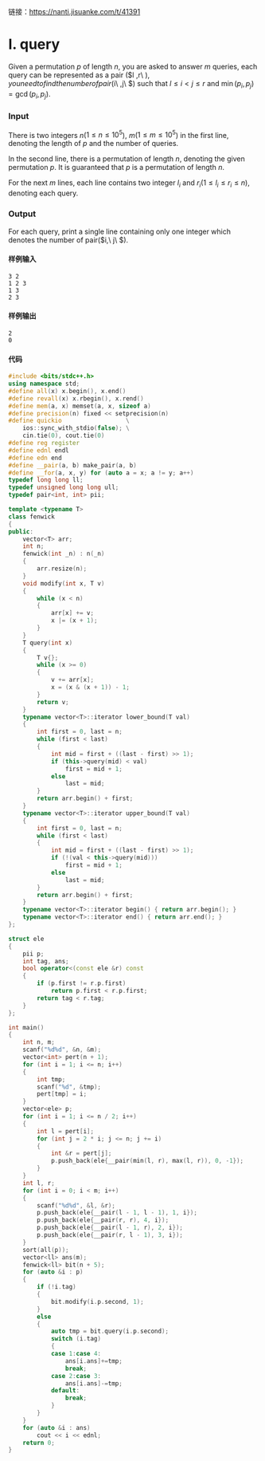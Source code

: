 链接：https://nanti.jisuanke.com/t/41391

# I. query

Given a permutation $p$ of length $n$, you are asked to answer $m$ queries, each query can be represented as a pair ($l ,r\ $), you need to find the number of pair ($i\ ,j\ $) such that $l \le i < j \le r$ and $\min(p_i,p_j) = \gcd(p_i,p_j )$.

### Input

There is two integers $n$($1 \le n \le 10^5$), $m$($1 \le m \le 10^5$) in the first line, denoting the length of $p$ and the number of queries.

In the second line, there is a permutation of length $n$, denoting the given permutation $p$. It is guaranteed that $p$ is a permutation of length $n$.

For the next $m$ lines, each line contains two integer $l_i$ and $r_i$($1 \le l_i \le r_i \le n$), denoting each query.

### Output

For each query, print a single line containing only one integer which denotes the number of pair($i,\ j\ $).

#### 样例输入

```
3 2
1 2 3
1 3
2 3
```

#### 样例输出

```
2
0
```

#### 代码

```c++
#include <bits/stdc++.h>
using namespace std;
#define all(x) x.begin(), x.end()
#define revall(x) x.rbegin(), x.rend()
#define mem(a, x) memset(a, x, sizeof a)
#define precision(n) fixed << setprecision(n)
#define quickio                  \
	ios::sync_with_stdio(false); \
	cin.tie(0), cout.tie(0)
#define reg register
#define ednl endl
#define edn end
#define __pair(a, b) make_pair(a, b)
#define __for(a, x, y) for (auto a = x; a != y; a++)
typedef long long ll;
typedef unsigned long long ull;
typedef pair<int, int> pii;

template <typename T>
class fenwick
{
public:
	vector<T> arr;
	int n;
	fenwick(int _n) : n(_n)
	{
		arr.resize(n);
	}
	void modify(int x, T v)
	{
		while (x < n)
		{
			arr[x] += v;
			x |= (x + 1);
		}
	}
	T query(int x)
	{
		T v{};
		while (x >= 0)
		{
			v += arr[x];
			x = (x & (x + 1)) - 1;
		}
		return v;
	}
	typename vector<T>::iterator lower_bound(T val)
	{
		int first = 0, last = n;
		while (first < last)
		{
			int mid = first + ((last - first) >> 1);
			if (this->query(mid) < val)
				first = mid + 1;
			else
				last = mid;
		}
		return arr.begin() + first;
	}
	typename vector<T>::iterator upper_bound(T val)
	{
		int first = 0, last = n;
		while (first < last)
		{
			int mid = first + ((last - first) >> 1);
			if (!(val < this->query(mid)))
				first = mid + 1;
			else
				last = mid;
		}
		return arr.begin() + first;
	}
	typename vector<T>::iterator begin() { return arr.begin(); }
	typename vector<T>::iterator end() { return arr.end(); }
};

struct ele
{
	pii p;
	int tag, ans;
	bool operator<(const ele &r) const
	{
		if (p.first != r.p.first)
			return p.first < r.p.first;
		return tag < r.tag;
	}
};

int main()
{
	int n, m;
	scanf("%d%d", &n, &m);
	vector<int> pert(n + 1);
	for (int i = 1; i <= n; i++)
	{
		int tmp;
		scanf("%d", &tmp);
		pert[tmp] = i;
	}
	vector<ele> p;
	for (int i = 1; i <= n / 2; i++)
	{
		int l = pert[i];
		for (int j = 2 * i; j <= n; j += i)
		{
			int &r = pert[j];
			p.push_back(ele{__pair(min(l, r), max(l, r)), 0, -1});
		}
	}
	int l, r;
	for (int i = 0; i < m; i++)
	{
		scanf("%d%d", &l, &r);
		p.push_back(ele{__pair(l - 1, l - 1), 1, i});
		p.push_back(ele{__pair(r, r), 4, i});
		p.push_back(ele{__pair(l - 1, r), 2, i});
		p.push_back(ele{__pair(r, l - 1), 3, i});
	}
	sort(all(p));
	vector<ll> ans(m);
	fenwick<ll> bit(n + 5);
	for (auto &i : p)
	{
		if (!i.tag)
		{
			bit.modify(i.p.second, 1);
		}
		else
		{
			auto tmp = bit.query(i.p.second);
			switch (i.tag)
			{
			case 1:case 4:
				ans[i.ans]+=tmp;
				break;
			case 2:case 3:
				ans[i.ans]-=tmp;
			default:
				break;
			}
		}
	}
	for (auto &i : ans)
		cout << i << ednl;
	return 0;
}
```